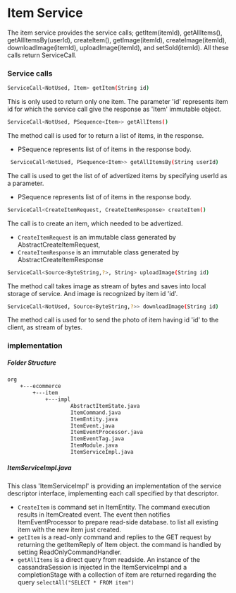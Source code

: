 # Item Service
The item service provides the service calls; getItem(itemId), getAllItems(), getAllItemsBy(userId), createItem(), getImage(itemId), createImage(itemId), downloadImage(itemId), uploadImage(itemId), and setSold(itemId). All these calls return ServiceCall. 
### Service calls
```sh
ServiceCall<NotUsed, Item> getItem(String id) 
```
This is only used to return only one item. The parameter 'id' represents item id for which the service call give the response as 'Item' immutable object. 
```sh
ServiceCall<NotUsed, PSequence<Item>> getAllItems()
```
The method call is used for to return a list of items, in the response.
* PSequence<Item> represents list of of items in the response body.
```sh
 ServiceCall<NotUsed, PSequence<Item>> getAllItemsBy(String userId)
```
The call is used to get the list of of advertized items by specifying userId as a parameter.
* PSequence<Item> represents list of of items in the response body.
```sh
ServiceCall<CreateItemRequest, CreateItemResponse> createItem() 
```
The call is to create an item, which needed to be advertized.
* `CreateItemRequest` is an immutable class generated by AbstractCreateItemRequest,
* `CreateItemResponse` is an immutable class generated by AbstractCreateItemResponse
```sh
ServiceCall<Source<ByteString,?>, String> uploadImage(String id)
```
The method call takes image as stream of bytes and saves into local storage of service. And image is recognized by item id 'id'.
```sh
ServiceCall<NotUsed, Source<ByteString,?>> downloadImage(String id)
```
The method call is used for to send the photo of item having id 'id' to the client, as stream of bytes.

### implementation

##### Folder Structure
```sh
org
    +---ecommerce
        +---item
            +---impl
                    AbstractItemState.java
                    ItemCommand.java
                    ItemEntity.java
                    ItemEvent.java
                    ItemEventProcessor.java
                    ItemEventTag.java
                    ItemModule.java
                    ItemServiceImpl.java
```
##### ItemServiceImpl.java
This class 'ItemServiceImpl' is providing an implementation of the service descriptor interface, implementing each call specified by that descriptor.
* `CreateItem` is command set in ItemEntity. The command execution results in ItemCreated event. The event then notifies ItemEventProcessor to prepare read-side database. to list all existing item with the new item just created.
* `getItem` is a read-only command and replies to the GET request by returning the getItemReply of Item object. the command is handled by setting ReadOnlyCommandHandler.
* `getAllItems` is a direct query from readside. An instance of the cassandraSession is injected in the ItemServiceImpl and a completionStage with a collection of item are returned regarding the query `selectAll("SELECT * FROM item")`
